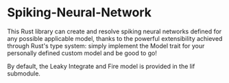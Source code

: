 # Spiking-Neural-Network
This Rust library can create and resolve spiking neural networks defined for any possible applicable model, thanks to the powerful extensibility achieved through Rust's type system: simply implement the Model trait for your personally defined custom model and be good to go!

By default, the Leaky Integrate and Fire model is provided in the lif submodule.